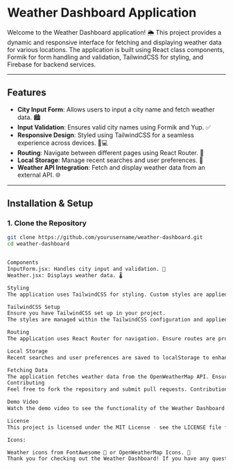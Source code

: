 # Weather Dashboard Application

Welcome to the Weather Dashboard application! 🌦️ This project provides a dynamic and responsive interface for fetching and displaying weather data for various locations. The application is built using React class components, Formik for form handling and validation, TailwindCSS for styling, and Firebase for backend services.

---

## Features

- **City Input Form**: Allows users to input a city name and fetch weather data. 🏙️
- **Input Validation**: Ensures valid city names using Formik and Yup. ✅
- **Responsive Design**: Styled using TailwindCSS for a seamless experience across devices. 📱💻
- **Routing**: Navigate between different pages using React Router. 🔄
- **Local Storage**: Manage recent searches and user preferences. 💾
- **Weather API Integration**: Fetch and display weather data from an external API. 🌐

---

## Installation & Setup

### 1. Clone the Repository

```bash
git clone https://github.com/yourusername/weather-dashboard.git
cd weather-dashboard


Components
InputForm.jsx: Handles city input and validation. 📝
Weather.jsx: Displays weather data. 🌡️

Styling
The application uses TailwindCSS for styling. Custom styles are applied to create a responsive and visually appealing user interface. 🎨

TailwindCSS Setup
Ensure you have TailwindCSS set up in your project.
The styles are managed within the TailwindCSS configuration and applied in the component classes.

Routing
The application uses React Router for navigation. Ensure routes are properly defined in App.jsx to navigate between the main weather dashboard, search history, and other pages. 🧭

Local Storage
Recent searches and user preferences are saved to localStorage to enhance user experience and prevent data loss on page reloads. 🔄

Fetching Data
The application fetches weather data from the OpenWeatherMap API. Ensure you replace the API key in the relevant component with your own key.
Contributing
Feel free to fork the repository and submit pull requests. Contributions and feedback are always welcome! 🤝

Demo Video
Watch the demo video to see the functionality of the Weather Dashboard. 📹

License
This project is licensed under the MIT License - see the LICENSE file for details. 📜

Icons:

Weather icons from FontAwesome 🌟 or OpenWeatherMap Icons. 🌈
Thank you for checking out the Weather Dashboard! If you have any questions, please open an issue or contact me directly.

